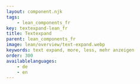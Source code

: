 ```yaml
---
layout: component.njk
tags: 
    - lean_components_fr
key: textexpand-lean_fr
title: Textexpand
parent: lean_components_fr
image: lean/overview/text-expand.webp
keywords: text expand, more, less, mehr anzeigen
order: 300
availablelanguages: 
    - de
    - en
---
```


